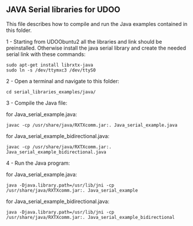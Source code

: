 JAVA Serial libraries for UDOO
-----------------

This file describes how to compile and run the Java examples contained in this folder.

1 - Starting from UDOObuntu2  all the libraries and link should be preinstalled. Otherwise install the java serial library and create the needed serial link with these commands:

	sudo apt-get install librxtx-java
	sudo ln -s /dev/ttymxc3 /dev/ttyS0

2 - Open a terminal and navigate to this folder:

    cd serial_libraries_examples/java/

3 - Compile the Java file:

for Java_serial_example.java:

    javac -cp /usr/share/java/RXTXcomm.jar:. Java_serial_example.java

for Java_serial_example_bidirectional.java:

    javac -cp /usr/share/java/RXTXcomm.jar:. Java_serial_example_bidirectional.java

4 - Run the Java program:

for Java_serial_example.java:

    java -Djava.library.path=/usr/lib/jni -cp /usr/share/java/RXTXcomm.jar:. Java_serial_example

for Java_serial_example_bidirectional.java:

    java -Djava.library.path=/usr/lib/jni -cp /usr/share/java/RXTXcomm.jar:. Java_serial_example_bidirectional
